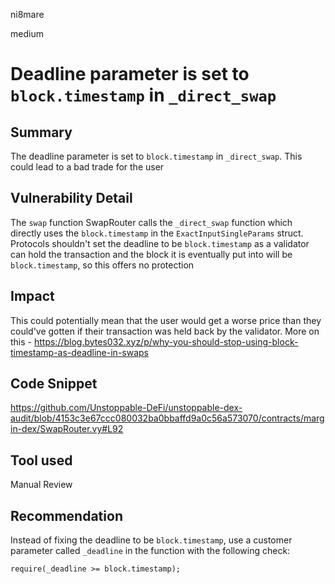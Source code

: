 ni8mare

medium

# Deadline parameter is set to `block.timestamp` in `_direct_swap`

## Summary
The deadline parameter is set to `block.timestamp` in `_direct_swap`. This could lead to a bad trade for the user

## Vulnerability Detail
The `swap` function SwapRouter calls the  `_direct_swap` function which directly uses the `block.timestamp` in the `ExactInputSingleParams` struct. Protocols shouldn't set the deadline to be `block.timestamp` as a validator can hold the transaction and the block it is eventually put into will be `block.timestamp`, so this offers no protection

## Impact
This could potentially mean that the user would get a worse price than they could've gotten if their transaction was held back by the validator. More on this - https://blog.bytes032.xyz/p/why-you-should-stop-using-block-timestamp-as-deadline-in-swaps

## Code Snippet
https://github.com/Unstoppable-DeFi/unstoppable-dex-audit/blob/4153c3e67ccc080032ba0bbaffd9a0c56a573070/contracts/margin-dex/SwapRouter.vy#L92

## Tool used

Manual Review

## Recommendation
Instead of fixing the deadline to be `block.timestamp`, use a customer parameter called `_deadline` in the function with the following check:

`require(_deadline >= block.timestamp);`
